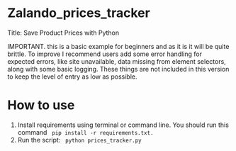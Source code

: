# Zalando_prices_tracker
 Title: Save Product Prices with Python  

IMPORTANT. this is a basic example for beginners and as it is it will be quite brittle. To improve I recommend users add some error handling for expected errors, like site unavailable, data missing from element selectors, along with some basic logging. These things are not included in this version to keep the level of entry as low as possible. 

<h1>How to use</h1>
<ol>
 <li> Install requirements using terminal or command line. You should run this command <code> pip install -r requirements.txt. </code></li>
 <li> Run the script: <code> python prices_tracker.py </code> </li>
</ol>
